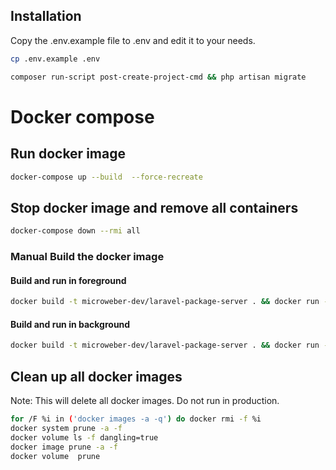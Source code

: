 ## Installation
Copy the .env.example file to .env and edit it to your needs.
```sh
cp .env.example .env
```

```sh
composer run-script post-create-project-cmd && php artisan migrate
```

# Docker compose

## Run docker image
```sh
docker-compose up --build  --force-recreate
```

## Stop docker image and remove all containers
```sh
docker-compose down --rmi all
```

### Manual Build the docker image

#### Build and run in foreground
```sh
docker build -t microweber-dev/laravel-package-server . && docker run -p 80:80 -it microweber-dev/laravel-package-server
```

#### Build and run in background
```sh
docker build -t microweber-dev/laravel-package-server . && docker run -p 80:80 -d microweber-dev/laravel-package-server
```






## Clean up all docker images
Note: This will delete all docker images. Do not run in production.

```sh
for /F %i in ('docker images -a -q') do docker rmi -f %i
docker system prune -a -f
docker volume ls -f dangling=true
docker image prune -a -f
docker volume  prune
```
